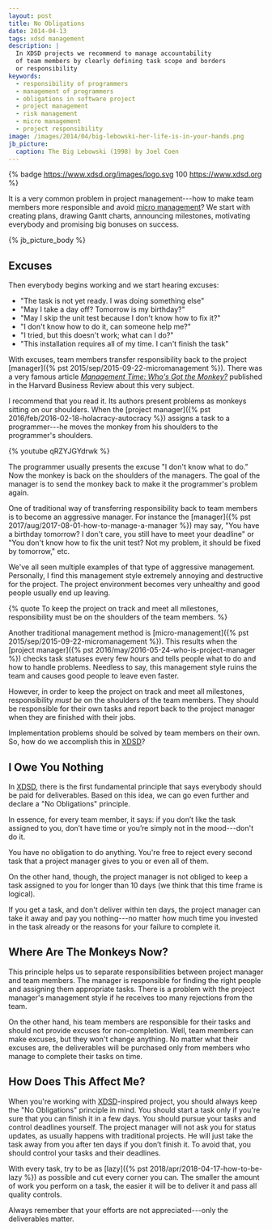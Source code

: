 ```yaml
---
layout: post
title: No Obligations
date: 2014-04-13
tags: xdsd management
description: |
  In XDSD projects we recommend to manage accountability
  of team members by clearly defining task scope and borders
  or responsibility
keywords:
  - responsibility of programmers
  - management of programmers
  - obligations in software project
  - project management
  - risk management
  - micro management
  - project responsibility
image: /images/2014/04/big-lebowski-her-life-is-in-your-hands.png
jb_picture:
  caption: The Big Lebowski (1998) by Joel Coen
---
```


{% badge https://www.xdsd.org/images/logo.svg 100 https://www.xdsd.org %}

It is a very common problem in project management---how to make team
members more responsible and avoid [micro
management](https://en.wikipedia.org/wiki/Micromanagement)?
We start with creating plans, drawing Gantt charts, announcing milestones,
motivating everybody and promising big bonuses on success.

<!--more-->

{% jb_picture_body %}

## Excuses

Then everybody begins working and we start hearing excuses:

 * "The task is not yet ready. I was doing something else"
 * "May I take a day off? Tomorrow is my birthday?"
 * "May I skip the unit test because I don't know how to fix it?"
 * "I don't know how to do it, can someone help me?"
 * "I tried, but this doesn't work; what can I do?"
 * "This installation requires all of my time. I can't finish the task"

With excuses, team members transfer responsibility back to the project
[manager]({% pst 2015/sep/2015-09-22-micromanagement %}).
There was a very famous article [_Management Time: Who's Got the Monkey?_](http://hbr.org/1999/11/management-time-whos-got-the-monkey/ar/1)
published in the Harvard Business Review about this very subject.

I recommend that you read it. Its authors present problems as monkeys sitting on
our shoulders. When the
[project manager]({% pst 2016/feb/2016-02-18-holacracy-autocracy %})
assigns a task to a programmer---he moves the monkey from his shoulders to the programmer's shoulders.

{% youtube qRZYJGYdrwk %}

The programmer usually presents the excuse "I don't know what to do." Now the
monkey is back on the shoulders of the managers. The goal of the manager is to
send the monkey back to make it the programmer's problem again.

One of traditional way of transferring responsibility back to team members is to
become an aggressive manager. For instance the
[manager]({% pst 2017/aug/2017-08-01-how-to-manage-a-manager %}) may say, "You have a
birthday tomorrow? I don't care, you still have to meet your deadline" or "You
don't know how to fix the unit test? Not my problem, it should be fixed by
tomorrow," etc.

We've all seen multiple examples of that type of aggressive management.
Personally, I find this management style extremely annoying and destructive for
the project. The project environment becomes very unhealthy and good people
usually end up leaving.

{% quote To keep the project on track and meet all milestones, responsibility must be on the shoulders of the team members. %}

Another traditional management method is
[micro-management]({% pst 2015/sep/2015-09-22-micromanagement %}). This results when the
[project manager]({% pst 2016/may/2016-05-24-who-is-project-manager %})
checks task statuses every few hours and tells people what to do
and how to handle problems. Needless to say, this management style ruins the
team and causes good people to leave even faster.

However, in order to keep the project on track and meet all milestones,
responsibility _must be_ on the shoulders of the team members. They should be
responsible for their own tasks and report back to the project manager when they
are finished with their jobs.

Implementation problems should be solved by team members on their own. So, how
do we accomplish this in [XDSD](https://www.xdsd.org)?

## I Owe You Nothing

In [XDSD](https://www.xdsd.org), there is the first fundamental principle that says everybody should be
paid for deliverables. Based on this idea, we can go even further and declare a
"No Obligations" principle.

In essence, for every team member, it says: if you don’t like the task assigned
to you, don’t have time or you’re simply not in the mood---don't do it.

You have no obligation to do anything. You're free to reject every second task
that a project manager gives to you or even all of them.

On the other hand, though, the project manager is not obliged to keep a task
assigned to you for longer than 10 days (we think that this time frame is
logical).

If you get a task, and don't deliver within ten days, the project manager can
take it away and pay you nothing---no matter how much time you invested in
the task already or the reasons for your failure to complete it.

## Where Are The Monkeys Now?

This principle helps us to separate responsibilities between project manager and
team members. The manager is responsible for finding the right people and
assigning them appropriate tasks. There is a problem with the project manager's
management style if he receives too many rejections from the team.

On the other hand, his team members are responsible for their tasks and should
not provide excuses for non-completion. Well, team members can make excuses, but
they won't change anything. No matter what their excuses are, the deliverables
will be purchased only from members who manage to complete their tasks on time.

## How Does This Affect Me?

When you're working with [XDSD](https://www.xdsd.org)-inspired project, you should always keep the "No
Obligations" principle in mind. You should start a task only if you're sure that
you can finish it in a few days. You should pursue your tasks and control
deadlines yourself. The project manager will not ask you for status updates, as
usually happens with traditional projects. He will just take the task away from
you after ten days if you don’t finish it. To avoid that, you should control
your tasks and their deadlines.

With every task, try to be as
[lazy]({% pst 2018/apr/2018-04-17-how-to-be-lazy %})
as possible and cut every corner you can. The
smaller the amount of work you perform on a task, the easier it will be to
deliver it and pass all quality controls.

Always remember that your efforts are not appreciated---only the
deliverables matter.
